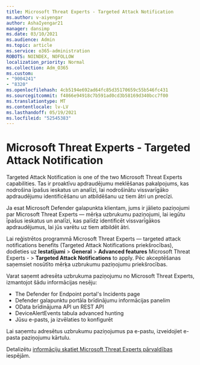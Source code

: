 ```yaml
---
title: Microsoft Threat Experts - Targeted Attack Notification
ms.author: v-aiyengar
author: AshaIyengar21
manager: dansimp
ms.date: 03/10/2021
ms.audience: Admin
ms.topic: article
ms.service: o365-administration
ROBOTS: NOINDEX, NOFOLLOW
localization_priority: Normal
ms.collection: Adm_O365
ms.custom:
- "9004241"
- "8320"
ms.openlocfilehash: 4cb5194e692ad64fc85d35170659c55b546fc431
ms.sourcegitcommit: f4866e94918c7b591ad0cd3b58169d340bcc7f00
ms.translationtype: MT
ms.contentlocale: lv-LV
ms.lasthandoff: 05/19/2021
ms.locfileid: "52545383"
---
```

# <a name="microsoft-threat-experts---targeted-attack-notification"></a>Microsoft Threat Experts - Targeted Attack Notification

Targeted Attack Notification is one of the two Microsoft Threat Experts capabilities. Tas ir proaktīvu apdraudējumu meklēšanas pakalpojums, kas nodrošina īpašus ieskatus un analīzi, lai nodrošinātu vissvarīgāko apdraudējumu identificēšanu un atbildēšanu uz tiem ātri un precīzi.

Ja esat Microsoft Defender galapunkta klientam, jums ir jālieto paziņojumi par Microsoft Threat Experts — mērķa uzbrukumu paziņojumi, lai iegūtu īpašus ieskatus un analīzi, kas palīdz identificēt vissvarīgākos apdraudējumus, lai jūs varētu uz tiem atbildēt ātri.

Lai reģistrētos programmā Microsoft Threat Experts — targeted attack notifications benefits (Targeted Attack Notifications priekšrocības), dodieties uz **Iestatījumi**  >  **General**  >  **Advanced features** Microsoft Threat Experts -  >  **Targeted Attack Notifications** to apply. Pēc akceptēšanas saņemsiet nosūtīto mērķa uzbrukumu paziņojumu priekšrocības.

Varat saņemt adresēta uzbrukuma paziņojumu no Microsoft Threat Experts, izmantojot šādu informācijas nesēju:

- The Defender for Endpoint portal's Incidents page
- Defender galapunktu portāla brīdinājumu informācijas panelim
- OData brīdinājuma API un REST API
- DeviceAlertEvents tabula advanced hunting
- Jūsu e-pasts, ja izvēlaties to konfigurēt

Lai saņemtu adresētus uzbrukumu paziņojumus pa e-pastu, izveidojiet e-pasta paziņojumu kārtulu. 

Detalizētu [informāciju skatiet Microsoft Threat Experts pārvaldības](/windows/security/threat-protection/microsoft-defender-atp/configure-microsoft-threat-experts) iespējām.
